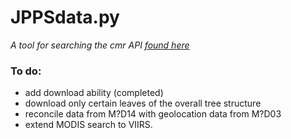 # JPPSdata.py

*A tool for searching the cmr API [found here](https://cmr.earthdata.nasa.gov)*

### To do:
- add download ability (completed)
- download only certain leaves of the overall tree structure
- reconcile data from M?D14 with geolocation data from M?D03
- extend MODIS search to VIIRS.
